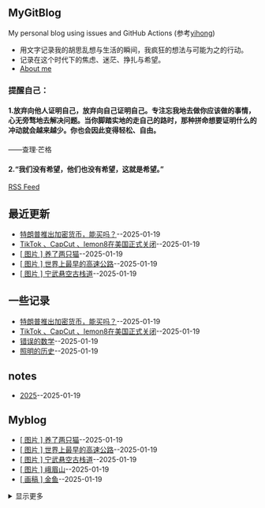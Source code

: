 ## MyGitBlog
My personal blog using issues and GitHub Actions (参考[yihong](https://github.com/yihong0618/gitblog))


* 用文字记录我的胡思乱想与生活的瞬间，我疯狂的想法与可能为之的行动。  
* 记录在这个时代下的焦虑、迷茫、挣扎与希望。
* [About me](https://github.com/myogg/myogg)

### 提醒自己：
#### 1.放弃向他人证明自己，放弃向自己证明自己。专注忘我地去做你应该做的事情，心无旁骛地去解决问题。当你脚踏实地的走自己的路时，那种拼命想要证明什么的冲动就会越来越少。你也会因此变得轻松、自由。

——查理·芒格

#### 2.“我们没有希望，他们也没有希望，这就是希望。”

[RSS Feed](https://raw.githubusercontent.com/myogg/Gitblog/master/feed.xml)

## 最近更新
- [特朗普推出加密货币，能买吗？](https://github.com/myogg/Gitblog/issues/20)--2025-01-19
- [TikTok 、CapCut 、lemon8在美国正式关闭](https://github.com/myogg/Gitblog/issues/19)--2025-01-19
- [[ 图片 ] 养了两只猫](https://github.com/myogg/Gitblog/issues/18)--2025-01-19
- [[ 图片 ] 世界上最早的高速公路](https://github.com/myogg/Gitblog/issues/17)--2025-01-19
- [[ 图片 ] 宁武悬空古栈道](https://github.com/myogg/Gitblog/issues/16)--2025-01-19
## 一些记录
- [特朗普推出加密货币，能买吗？](https://github.com/myogg/Gitblog/issues/20)--2025-01-19
- [TikTok 、CapCut 、lemon8在美国正式关闭](https://github.com/myogg/Gitblog/issues/19)--2025-01-19
- [错误的数学](https://github.com/myogg/Gitblog/issues/4)--2025-01-19
- [照明的历史](https://github.com/myogg/Gitblog/issues/3)--2025-01-19
## notes
- [2025](https://github.com/myogg/Gitblog/issues/1)--2025-01-19
## Myblog
- [[ 图片 ] 养了两只猫](https://github.com/myogg/Gitblog/issues/18)--2025-01-19
- [[ 图片 ] 世界上最早的高速公路](https://github.com/myogg/Gitblog/issues/17)--2025-01-19
- [[ 图片 ] 宁武悬空古栈道](https://github.com/myogg/Gitblog/issues/16)--2025-01-19
- [[ 图片 ] 峨眉山](https://github.com/myogg/Gitblog/issues/15)--2025-01-19
- [[ 画稿 ] 金鱼](https://github.com/myogg/Gitblog/issues/14)--2025-01-19
<details><summary>显示更多</summary>

- [[ 画稿 ] 被咬了一口的苹果](https://github.com/myogg/Gitblog/issues/13)--2025-01-19
- [[ 图片 ] 关山草原，也称“关山牧场”](https://github.com/myogg/Gitblog/issues/12)--2025-01-19
- [[ 图片 ] 老友画了一幅人像，却貌似某人，特此备份吧。](https://github.com/myogg/Gitblog/issues/11)--2025-01-19
- [[ 画稿 ] 花](https://github.com/myogg/Gitblog/issues/10)--2025-01-19
- [[ 画稿 ] 存档、记录 大辣椒](https://github.com/myogg/Gitblog/issues/9)--2025-01-19
- [[ 画稿 ] 我并没有意识到这么平凡的生活是那么的重要和可贵](https://github.com/myogg/Gitblog/issues/8)--2025-01-19
- [[ 画稿 ] 一块老砖](https://github.com/myogg/Gitblog/issues/7)--2025-01-19
- [[ 画稿 ] 即使世界偶尔凉薄，内心也要繁花似锦](https://github.com/myogg/Gitblog/issues/6)--2025-01-19
- [[ 图片 ]山水秦岭 水墨终南](https://github.com/myogg/Gitblog/issues/5)--2025-01-19
- [孟子｜懂人话做人事](https://github.com/myogg/Gitblog/issues/2)--2025-01-19
- [2025](https://github.com/myogg/Gitblog/issues/1)--2025-01-19
</details>

